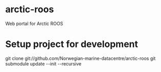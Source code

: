 arctic-roos
===========

Web portal for Arctic ROOS

Setup project for development
=============================

git clone git://github.com/Norwegian-marine-datacentre/arctic-roos
git submodule update --init --recursive
